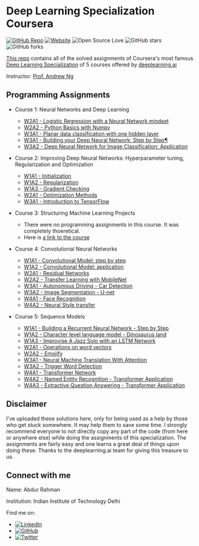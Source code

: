 # Deep Learning Specialization Coursera 
[![GitHub Repo](https://img.shields.io/badge/Deep%20Learning%20Specialization%20Coursera-blueviolet?logo=github&style=flat-square)](https://github.com/abdur75648/Deep-Learning-Specialization-Coursera)
[![Website](https://img.shields.io/badge/Website-Visit%20Here-brightgreen?style=flat-square)](https://abdur75648.github.io/Deep-Learning-Specialization-Coursera/)
![Open Source Love](https://badges.frapsoft.com/os/v1/open-source.svg?v=103)
![GitHub stars](https://img.shields.io/github/stars/abdur75648/Deep-Learning-Specialization-Coursera.svg?style=social&label=Star&maxAge=2592000)
![GitHub forks](https://img.shields.io/github/forks/abdur75648/Deep-Learning-Specialization-Coursera.svg?style=social&label=Fork&maxAge=2592000)

[This repo](https://github.com/abdur75648/Deep-Learning-Specialization-Coursera) contains all of the solved assignments of Coursera's most famous [Deep Learning Specialization](https://www.coursera.org/specializations/deep-learning) of 5 courses offered by [deeplearning.ai](www.deeplearning.ai)

Instructor: [Prof. Andrew Ng](www.andrewng.org)


## Programming Assignments
- Course 1: Neural Networks and Deep Learning

  - [W2A1 - Logistic Regression with a Neural Network mindset](https://github.com/abdur75648/Deep-Learning-Specialization-Coursera/tree/main/Neural%20Networks%20and%20Deep%20Learning/Week2/Logistic%20Regression%20as%20a%20Neural%20Network)
  - [W2A2 - Python Basics with Numpy](https://github.com/abdur75648/Deep-Learning-Specialization-Coursera/tree/main/Neural%20Networks%20and%20Deep%20Learning/Week2/Python%20Basics%20with%20Numpy)
  - [W3A1 - Planar data classification with one hidden layer](https://github.com/abdur75648/Deep-Learning-Specialization-Coursera/tree/main/Neural%20Networks%20and%20Deep%20Learning/Week3/Planar%20data%20classification%20with%20one%20hidden%20layer)
  - [W3A1 - Building your Deep Neural Network: Step by Step¶](https://github.com/abdur75648/Deep-Learning-Specialization-Coursera/tree/main/Neural%20Networks%20and%20Deep%20Learning/Week4/Building%20your%20Deep%20Neural%20Network%20-%20Step%20by%20Step)
  - [W3A2 - Deep Neural Network for Image Classification: Application](https://github.com/abdur75648/Deep-Learning-Specialization-Coursera/tree/main/Neural%20Networks%20and%20Deep%20Learning/Week4/Deep%20Neural%20Network%20Application_%20Image%20Classification)

- Course 2: Improving Deep Neural Networks: Hyperparameter tuning, Regularization and Optimization

  - [W1A1 - Initialization](https://github.com/abdur75648/Deep-Learning-Specialization-Coursera/tree/main/Improving%20Deep%20Neural%20Networks:%20Hyperparameter%20tuning%2C%20Regularization%20and%20Optimization/week5/Initialization)
  - [W1A2 - Regularization](https://github.com/abdur75648/Deep-Learning-Specialization-Coursera/tree/main/Improving%20Deep%20Neural%20Networks:%20Hyperparameter%20tuning%2C%20Regularization%20and%20Optimization/week5/Regularization)
  - [W1A3 - Gradient Checking](https://github.com/abdur75648/Deep-Learning-Specialization-Coursera/tree/main/Improving%20Deep%20Neural%20Networks:%20Hyperparameter%20tuning%2C%20Regularization%20and%20Optimization/week5/Gradient%20Checking)
  - [W2A1 - Optimization Methods](https://github.com/abdur75648/Deep-Learning-Specialization-Coursera/tree/main/Improving%20Deep%20Neural%20Networks:%20Hyperparameter%20tuning%2C%20Regularization%20and%20Optimization/week6)
  - [W3A1 - Introduction to TensorFlow](https://github.com/abdur75648/Deep-Learning-Specialization-Coursera/tree/main/Improving%20Deep%20Neural%20Networks:%20Hyperparameter%20tuning%2C%20Regularization%20and%20Optimization/week7)

- Course 3: Structuring Machine Learning Projects

  - There were no programming assignments in this course. It was completely thoeretical.
  - Here is [a link to the course](www.coursera.org/learn/machine-learning-projects)
  
- Course 4: Convolutional Neural Networks

  - [W1A1 - Convolutional Model: step by step](https://github.com/abdur75648/Deep-Learning-Specialization-Coursera/tree/main/Convolutional%20Neural%20Networks/week1/1%20Convolution_model_Step_by_Step)
  - [W1A2 - Convolutional Model: application](https://github.com/abdur75648/Deep-Learning-Specialization-Coursera/tree/main/Convolutional%20Neural%20Networks/week1/2%20Convolution_model_Applications)
  - [W2A1 - Residual Networks](https://github.com/abdur75648/Deep-Learning-Specialization-Coursera/tree/main/Convolutional%20Neural%20Networks/week2/1%20Residual_Networks)
  - [W2A2 - Transfer Learning with MobileNet](https://github.com/abdur75648/Deep-Learning-Specialization-Coursera/tree/main/Convolutional%20Neural%20Networks/week2/2%20Transfer_learning_with_MobileNet)
  - [W3A1 - Autonomous Driving - Car Detection](https://github.com/abdur75648/Deep-Learning-Specialization-Coursera/tree/main/Convolutional%20Neural%20Networks/week3/1%20Car_detection%20(Autonomous_driving))
  - [W3A2 - Image Segmentation - U-net](https://github.com/abdur75648/Deep-Learning-Specialization-Coursera/tree/main/Convolutional%20Neural%20Networks/week3/2%20Image_segmentation_Unet)
  - [W4A1 - Face Recognition](https://github.com/abdur75648/Deep-Learning-Specialization-Coursera/tree/main/Convolutional%20Neural%20Networks/week4/1%20Face_Recognitionm)
  - [W4A2 - Neural Style transfer](https://github.com/abdur75648/Deep-Learning-Specialization-Coursera/tree/main/Convolutional%20Neural%20Networks/week4/2%20Neural_Style_Transfer)
  
- Course 5: Sequence Models

  - [W1A1 - Building a Recurrent Neural Network - Step by Step](https://github.com/abdur75648/Deep-Learning-Specialization-Coursera/tree/main/Sequence%20Models/week1/w1a1)
  - [W1A2 - Character level language model - Dinosaurus land](https://github.com/abdur75648/Deep-Learning-Specialization-Coursera/tree/main/Sequence%20Models/week1/w1a2)
  - [W1A3 - Improvise A Jazz Solo with an LSTM  Network](https://github.com/abdur75648/Deep-Learning-Specialization-Coursera/tree/main/Sequence%20Models/week1/w1a3)
  - [W2A1 - Operations on word vectors](https://github.com/abdur75648/Deep-Learning-Specialization-Coursera/tree/main/Sequence%20Models/week2/w2a1)
  - [W2A2 - Emojify](https://github.com/abdur75648/Deep-Learning-Specialization-Coursera/tree/main/Sequence%20Models/week2/w2a2)
  - [W3A1 - Neural Machine Translation With Attention](https://github.com/abdur75648/Deep-Learning-Specialization-Coursera/tree/main/Sequence%20Models/week3/w3a1)
  - [W3A2 - Trigger Word Detection](https://github.com/abdur75648/Deep-Learning-Specialization-Coursera/tree/main/Sequence%20Models/week3/w3a2)
  - [W4A1 - Transformer Network](https://github.com/abdur75648/Deep-Learning-Specialization-Coursera/tree/main/Sequence%20Models/week4/w4a1)
  - [W4A2 - Named Entity Recognition - Transformer Application](https://github.com/abdur75648/Deep-Learning-Specialization-Coursera/tree/main/Sequence%20Models/week4/w4a2)
  - [W4A3 - Extractive Question Answering - Transformer Application](https://github.com/abdur75648/Deep-Learning-Specialization-Coursera/tree/main/Sequence%20Models/week4/w4a3)

## Disclaimer
I've uploaded these solutions here, only for being used as a help by those who get stuck somewhere. It may help them to save some time. I strongly recommend everyone to not directly copy any part of the code (from here or anywhere else) while doing the assignments of this specialization. The assignments are fairly easy and one learns a great deal of things upon doing these. Thanks to the deeplearning.ai team for giving this treasure to us.


## Connect with me
Name: Abdur Rahman

Institution: Indian Institute of Technology Delhi

Find me on:

- [![LinkedIn](https://img.shields.io/badge/-LinkedIn-blue?style=flat-square&logo=linkedin&logoColor=white)](https://www.linkedin.com/in/abdur-rahman-0b84341a0/)
- [![GitHub](https://img.shields.io/badge/-GitHub-black?style=flat-square&logo=github&logoColor=white)](https://github.com/abdur75648)
- [![Twitter](https://img.shields.io/badge/-Twitter-blue?style=flat-square&logo=twitter&logoColor=white)](https://twitter.com/abdur75648)

